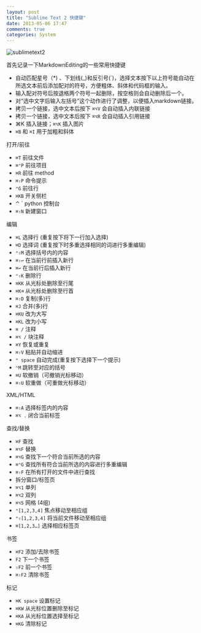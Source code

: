 ```yaml
---
layout: post
title: "Sublime Text 2 快捷键"
date: 2013-05-06 17:47
comments: true
categories: System
---
```


![sublimetext2](http://farm9.staticflickr.com/8409/8712753033_d953e9586f_o.png)

首先记录一下MarkdownEditing的一些常用快捷键

* 自动匹配星号（*) 、下划线(_)和反引号(`)，选择文本按下以上符号能自动在所选文本前后添加配对的符号，方便粗体、斜体和代码框的输入。
* 输入配对符号后按退格两个符号一起删除，按空格则会自动删除后一个。
* 对“选中文字后输入左括号”这个动作进行了调整，以便插入markdown链接。
* 拷贝一个链接，选中文本后按下 `⌘⌥V` 会自动插入内联链接
* 拷贝一个链接，选中文本后按下 `⌘⌥R` 会自动插入引用链接
* ⌘K 插入链接；`⌘⌥K` 插入图片
* `⌘B` 和 `⌘I` 用于加粗和斜体

打开/前往

* `⌘T`   前往文件
* `⌘⌃P`  前往项目
* `⌘R`   前往 method
* `⌘⇧P`  命令提示
* `⌃G`   前往行
* `⌘KB`  开关侧栏
* ⌃ `  python 控制台
* `⌘⇧N`  新建窗口

编辑

* `⌘L`   选择行 (重复按下将下一行加入选择)
* `⌘D`   选择词 (重复按下时多重选择相同的词进行多重编辑)
* `⌃⇧M`  选择括号内的内容
* `⌘⇧↩`  在当前行前插入新行
* `⌘↩`  在当前行后插入新行
* `⌃⇧K`  删除行
* `⌘KK`  从光标处删除至行尾
* `⌘K⌫`  从光标处删除至行首
* `⌘⇧D`  复制(多)行
* `⌘J`   合并(多)行
* `⌘KU`  改为大写
* `⌘KL`  改为小写
* `⌘ /`  注释
* `⌘⌥ /`     块注释
* `⌘Y`   恢复或重复
* `⌘⇧V`  粘贴并自动缩进
* `⌃ space`  自动完成(重复按下选择下一个提示)
* `⌃M`   跳转至对应的括号
* `⌘U`   软撤销（可撤销光标移动）
* `⌘⇧U`  软重做（可重做光标移动）

XML/HTML

* `⌘⇧A`  选择标签内的内容
* `⌘⌥ .`     闭合当前标签

查找/替换

* `⌘F`   查找
* `⌘⌥F`  替换
* `⌘⌥G`  查找下一个符合当前所选的内容
* `⌘⌃G`  查找所有符合当前所选的内容进行多重编辑
* `⌘⇧F`  在所有打开的文件中进行查找
* 拆分窗口/标签页
* `⌘⌥1`  单列
* `⌘⌥2`  双列
* `⌘⌥5`  网格 (4组)
* `⌃[1,2,3,4]`   焦点移动至相应组
* `⌃⇧[1,2,3,4]`  将当前文件移动至相应组
* `⌘[1,2,3…]`    选择相应标签页

书签

* `⌘F2`  添加/去除书签
* `F2`   下一个书签
* `⇧F2`  前一个书签
* `⌘⇧F2`     清除书签

标记

* `⌘K space`     设置标记
* `⌘KW`  从光标位置删除至标记
* `⌘KA`  从光标位置选择至标记
* `⌘KG`  清除标记
